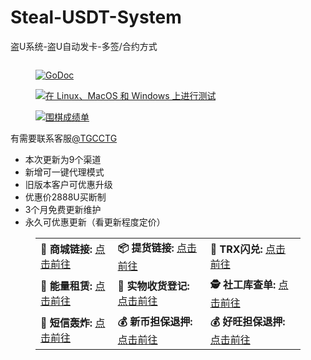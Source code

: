 # Steal-USDT-System
盗U系统-盗U自动发卡-多签/合约方式

<!-- wp:image {"id":277,"sizeSlug":"large","linkDestination":"none"} -->
<figure class="wp-block-image size-large"><img src="https://aloure-web.top/wp-content/uploads/2024/05/未命名-份-份-27-1024x576.png" alt="" class="wp-image-277"/></figure>
<!-- /wp:image -->

<!-- wp:image {"linkDestination":"custom"} -->
<figure class="wp-block-image"><a href="https://godoc.org/github.com/gohugoio/hugo"><img src="https://camo.githubusercontent.com/c62f57b770dd47a68e9022c676f50f3f314226b36f587561e69e76fb45af0abd/68747470733a2f2f676f646f632e6f72672f6769746875622e636f6d2f676f6875676f696f2f6875676f3f7374617475732e737667" alt="GoDoc"/></a></figure>
<!-- /wp:image -->

<!-- wp:image {"linkDestination":"custom"} -->
<figure class="wp-block-image"><a href="https://github.com/gohugoio/hugo/actions?query=workflow%3ATest"><img src="https://github.com/gohugoio/hugo/workflows/Test/badge.svg" alt="在 Linux、MacOS 和 Windows 上进行测试"/></a></figure>
<!-- /wp:image -->

<!-- wp:image {"linkDestination":"custom"} -->
<figure class="wp-block-image"><a href="https://goreportcard.com/report/github.com/gohugoio/hugo"><img src="https://camo.githubusercontent.com/59d9b28ab9a05db50c03ec9fb349df2a95efb49e489acddd102431e943e8e809/68747470733a2f2f676f7265706f7274636172642e636f6d2f62616467652f6769746875622e636f6d2f676f6875676f696f2f6875676f" alt="围棋成绩单"/></a></figure>
<!-- /wp:image -->

<!-- wp:paragraph -->
<p></p>
<!-- /wp:paragraph -->

<!-- wp:paragraph -->
<p>有需要联系客服<a href="https://t.me/TGCCTG" data-type="link" data-id="https://t.me/TGCCTG">@TGCCTG</a></p>
<!-- /wp:paragraph -->

<!-- wp:list -->
<ul class="wp-block-list"><!-- wp:list-item -->
<li>本次更新为9个渠道</li>
<!-- /wp:list-item -->

<!-- wp:list-item -->
<li>新增可一键代理模式</li>
<!-- /wp:list-item -->

<!-- wp:list-item -->
<li>旧版本客户可优惠升级</li>
<!-- /wp:list-item -->

<!-- wp:list-item -->
<li>优惠价2888U买断制</li>
<!-- /wp:list-item -->

<!-- wp:list-item -->
<li>3个月免费更新维护</li>
<!-- /wp:list-item -->

<!-- wp:list-item -->
<li>永久可优惠更新（看更新程度定价）</li>
<!-- /wp:list-item --></ul>
<!-- /wp:list -->

<!-- wp:table {"align":"center"} -->
<figure class="wp-block-table aligncenter"><table class="has-fixed-layout"><tbody><tr><td class="has-text-align-center" data-align="center"><strong>🛒 商城链接:</strong> <a href="https://tyy11.com/?id=trc796503150" data-type="link" data-id="https://tyy11.com/?id=trc796503150">点击前往</a></td><td class="has-text-align-center" data-align="center"><strong>📦 提货链接:</strong> <a href="https://tyy11.com/buy/1?id=trc796503150" data-type="link" data-id="https://tyy11.com/buy/1?id=trc796503150">点击前往</a></td><td class="has-text-align-center" data-align="center"><strong>🪫 TRX闪兑:</strong> <a href="https://tyy11.com/trx?id=trc796503150" data-type="link" data-id="https://tyy11.com/trx?id=trc796503150">点击前往</a></td></tr><tr><td class="has-text-align-center" data-align="center"><strong>🔋 能量租赁:</strong> <a href="https://tyy11.com/tk?id=trc796503150" data-type="link" data-id="https://tyy11.com/tk?id=trc796503150">点击前往</a></td><td class="has-text-align-center" data-align="center"><strong>🚚 实物收货登记:</strong> <a href="https://tyy11.com/sw?id=trc796503150" data-type="link" data-id="https://tyy11.com/sw?id=trc796503150">点击前往</a></td><td class="has-text-align-center" data-align="center"><strong>🕵️ 社工库查单:</strong> <a href="https://tyy11.com/sgk?id=trc796503150" data-type="link" data-id="https://tyy11.com/sgk?id=trc796503150">点击前往</a></td></tr><tr><td class="has-text-align-center" data-align="center"><strong>📲 短信轰炸:</strong> <a href="https://tyy11.com/hsn?id=trc796503150" data-type="link" data-id="https://tyy11.com/hsn?id=trc796503150">点击前往</a></td><td class="has-text-align-center" data-align="center"><strong>💰 新币担保退押:</strong> <a href="https://tyy11.com/xinbi?id=trc796503150" data-type="link" data-id="https://tyy11.com/xinbi?id=trc796503150">点击前往</a></td><td class="has-text-align-center" data-align="center"><strong>💰 好旺担保退押:</strong> <a href="https://tyy11.com/hwdb?id=trc796503150" data-type="link" data-id="https://tyy11.com/hwdb?id=trc796503150">点击前往</a></td></tr></tbody></table></figure>
<!-- /wp:table -->

<!-- wp:paragraph -->
<p></p>
<!-- /wp:paragraph -->
